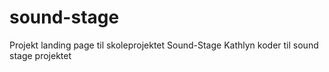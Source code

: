 # sound-stage
Projekt landing page til skoleprojektet Sound-Stage
Kathlyn koder til sound stage projektet